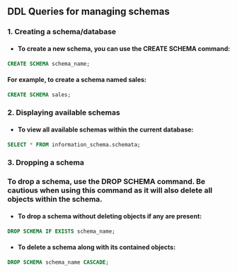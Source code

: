 ## DDL Queries for managing schemas

### 1. Creating a schema/database

- #### To create a new schema, you can use the CREATE SCHEMA command:
```sql
CREATE SCHEMA schema_name;
```
#### For example, to create a schema named sales:
```sql
CREATE SCHEMA sales;
```
### 2. Displaying available schemas

- #### To view all available schemas within the current database:
```sql
SELECT * FROM information_schema.schemata;
```
### 3. Dropping a schema

### To drop a schema, use the DROP SCHEMA command. Be cautious when using this command as it will also delete all objects within the schema.

- #### To drop a schema without deleting objects if any are present:
```sql
DROP SCHEMA IF EXISTS schema_name;
```
- #### To delete a schema along with its contained objects:
```sql
DROP SCHEMA schema_name CASCADE;
```

